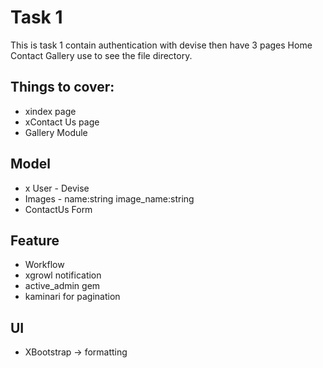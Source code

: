 
# Task 1

This is task 1 contain authentication with devise then have 3 pages Home Contact Gallery use to see the file directory.

## Things to cover:
- xindex page
- xContact Us page
- Gallery Module

## Model
- x User - Devise
- Images - name:string image_name:string
- ContactUs Form

## Feature
- Workflow
- xgrowl notification
- active_admin gem
- kaminari for pagination

## UI
- XBootstrap -> formatting

